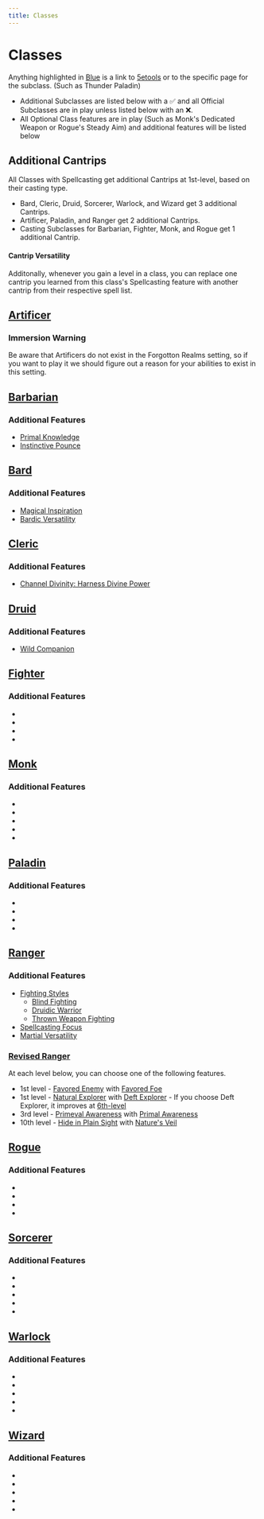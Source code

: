 ```yaml
---
title: Classes
---
```


# Classes
Anything highlighted in [Blue]() is a link to [5etools](https://5e.tools/) or to the specific page for the subclass. (Such as Thunder Paladin)
- Additional Subclasses are listed below with a ✅ and all Official Subclasses are in play unless listed below with an ❌.
- All Optional Class features are in play (Such as Monk's Dedicated Weapon or Rogue's Steady Aim) and additional features will be listed below

## Additional Cantrips
All Classes with Spellcasting get additional Cantrips at 1st-level, based on their casting type.
- Bard, Cleric, Druid, Sorcerer, Warlock, and Wizard get 3 additional Cantrips.
- Artificer, Paladin, and Ranger get 2 additional Cantrips. 
- Casting Subclasses for Barbarian, Fighter, Monk, and Rogue get 1 additional Cantrip.

#### Cantrip Versatility
Additonally, whenever you gain a level in a class, you can replace one cantrip you learned from this class's Spellcasting feature with another cantrip from their respective spell list.



## [Artificer](https://5e.tools/classes.html#artificer_tce)
### Immersion Warning
Be aware that Artificers do not exist in the Forgotton Realms setting, so if you want to play it we should figure out a reason for your abilities to exist in this setting.

## [Barbarian](https://5e.tools/classes.html#barbarian_phb)
### Additional Features
- [Primal Knowledge](https://5e.tools/classes.html#barbarian_phb,state:feature=s2-1)
- [Instinctive Pounce](https://5e.tools/classes.html#barbarian_phb,state:feature=s6-1)

## [Bard](https://5e.tools/classes.html#bard_phb)
### Additional Features
- [Magical Inspiration](https://5e.tools/classes.html#bard_phb,state:feature=s1-2)
- [Bardic Versatility](https://5e.tools/classes.html#bard_phb,state:feature=s3-1)

## [Cleric](https://5e.tools/classes.html#cleric_phb)
### Additional Features
- [Channel Divinity: Harness Divine Power](https://5e.tools/classes.html#cleric_phb,state:feature=s1-1)

## [Druid](https://5e.tools/classes.html#druid_phb)
### Additional Features
- [Wild Companion](https://5e.tools/classes.html#druid_phb,state:feature=s1-1)

## [Fighter](https://5e.tools/classes.html#fighter_phb)
### Additional Features
- []()
- []()
- []()
- []()

## [Monk](https://5e.tools/classes.html#monk_phb)
### Additional Features
- []()
- []()
- []()
- []()
- []()

## [Paladin](https://5e.tools/classes.html#paladin_phb)
### Additional Features
- []()
- []()
- []()
- []()

## [Ranger](https://5e.tools/classes.html#ranger_phb)
### Additional Features
- [Fighting Styles](https://5e.tools/classes.html#ranger_phb,state:feature=s1-0)
  - [Blind Fighting](https://5e.tools/optionalfeatures.html#blind%20fighting_tce)
  - [Druidic Warrior](https://5e.tools/optionalfeatures.html#druidic%20warrior_tce)
  - [Thrown Weapon Fighting](https://5e.tools/optionalfeatures.html#thrown%20weapon%20fighting_tce)
- [Spellcasting Focus](https://5e.tools/classes.html#ranger_phb,state:feature=s1-2)
- [Martial Versatility](https://5e.tools/classes.html#ranger_phb,state:feature=s3-1)

### [Revised Ranger]()
At each level below, you can choose one of the following features.
- 1st level - [Favored Enemy](https://5e.tools/classes.html#ranger_phb,state:feature=s0-0) with [Favored Foe](https://5e.tools/classes.html#ranger_phb,state:feature=s0-1)
- 1st level - [Natural Explorer](https://5e.tools/classes.html#ranger_phb,state:feature=s0-2) with [Deft Explorer](https://5e.tools/classes.html#ranger_phb,state:feature=s0-3) - If you choose Deft Explorer, it improves at [6th-level](https://5e.tools/classes.html#ranger_phb,state:feature=s5-1)
- 3rd level - [Primeval Awareness](https://5e.tools/classes.html#ranger_phb,state:feature=s2-1) with [Primal Awareness](https://5e.tools/classes.html#ranger_phb,state:feature=s2-2)
- 10th level - [Hide in Plain Sight](https://5e.tools/classes.html#ranger_phb,state:feature=s9-0) with [Nature's Veil](https://5e.tools/classes.html#ranger_phb,state:feature=s9-1)

## [Rogue](https://5e.tools/classes.html#paladin_phb)
### Additional Features
- []()
- []()
- []()
- []()

## [Sorcerer](https://5e.tools/classes.html#sorcerer_phb)
### Additional Features
- []()
- []()
- []()
- []()
- []()

## [Warlock]()
### Additional Features
- []()
- []()
- []()
- []()
- []()

## [Wizard]()
### Additional Features
- []()
- []()
- []()
- []()
- []()
